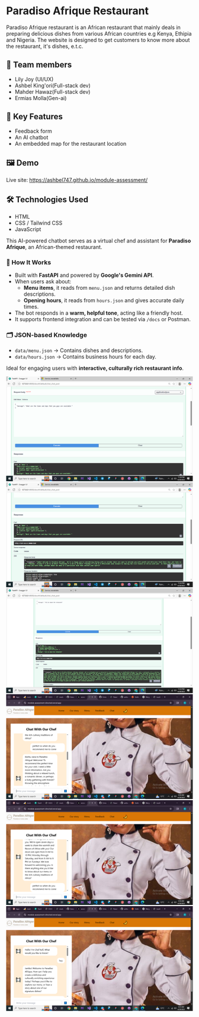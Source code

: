 # Paradiso Afrique Restaurant

Paradiso Afrique restaurant is an African restaurant that mainly deals in preparing delicious dishes from various African countries e.g Kenya, Ethipia and Nigeria. The website is designed to get customers to know more about the restaurant, it's dishes, e.t.c.

## 🚀 Team members

- Lily Joy (UI/UX)
- Ashbel King'ori(Full-stack dev)
- Mahder Hawaz(Full-stack dev)
- Ermias Molla(Gen-ai)

## 🚀 Key Features

- Feedback form
- An AI chatbot
- An embedded map for the restaurant location


## 🖼️ Demo

Live site: https://ashbel747.github.io/module-assessment/




## 🛠️ Technologies Used

- HTML
- CSS / Tailwind CSS
- JavaScript

This AI-powered chatbot serves as a virtual chef and assistant for **Paradiso Afrique**, an African-themed restaurant.

### 🧠 How It Works

- Built with **FastAPI** and powered by **Google's Gemini API**.
- When users ask about:
  - **Menu items**, it reads from `menu.json` and returns detailed dish descriptions.
  - **Opening hours**, it reads from `hours.json` and gives accurate daily times.
- The bot responds in a **warm, helpful tone**, acting like a friendly host.
- It supports frontend integration and can be tested via `/docs` or Postman.

### 🗂️ JSON-based Knowledge
- `data/menu.json` → Contains dishes and descriptions.
- `data/hours.json` → Contains business hours for each day.

Ideal for engaging users with **interactive, culturally rich restaurant info**.

![trial](sample_images/screenshot1.png)
![trial](sample_images/screenshot2.png)
![trial](sample_images/screenshot3.png)
![trial](sample_images/screenshot4.png)
![trial](sample_images/screenshot5.png)
![trial](sample_images/screenshot6.png)
